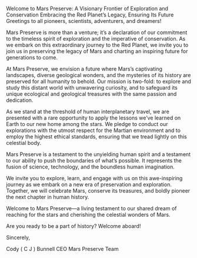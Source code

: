 Welcome to Mars Preserve: A Visionary Frontier of Exploration and Conservation
Embracing the Red Planet’s Legacy, Ensuring Its Future
Greetings to all pioneers, scientists, adventurers, and dreamers!

Mars Preserve is more than a venture; it’s a declaration of our commitment to the timeless spirit of exploration and the imperative of conservation. As we embark on this extraordinary journey to the Red Planet, we invite you to join us in preserving the legacy of Mars and charting an inspiring future for generations to come.

At Mars Preserve, we envision a future where Mars’s captivating landscapes, diverse geological wonders, and the mysteries of its history are preserved for all humanity to behold. Our mission is two-fold: to explore and study this distant world with unwavering curiosity, and to safeguard its unique ecological and geological treasures with the same passion and dedication.

As we stand at the threshold of human interplanetary travel, we are presented with a rare opportunity to apply the lessons we’ve learned on Earth to our new home among the stars. We pledge to conduct our explorations with the utmost respect for the Martian environment and to employ the highest ethical standards, ensuring that we tread lightly on this celestial body.

Mars Preserve is a testament to the unyielding human spirit and a testament to our ability to push the boundaries of what’s possible. It represents the fusion of science, technology, and the boundless human imagination.

We invite you to explore, learn, and engage with us on this awe-inspiring journey as we embark on a new era of preservation and exploration. Together, we will celebrate Mars, conserve its treasures, and boldly pioneer the next chapter in human history.

Welcome to Mars Preserve—a living testament to our shared dream of reaching for the stars and cherishing the celestial wonders of Mars.

Are you ready to be a part of history? Welcome aboard!

Sincerely,

Cody ( C J ) Bunnell
CEO
Mars Preserve Team

